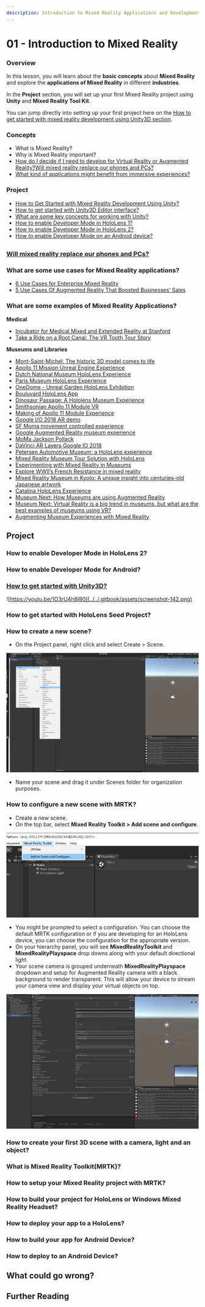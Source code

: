 ```yaml
---
description: Introduction to Mixed Reality Applications and Development
---
```


# 01 - Introduction to Mixed Reality

### Overview

In this lesson, you will learn about the **basic concepts** about **Mixed Reality** and explore the **applications of Mixed Reality** in different **industries**. 

In the **Project** section, you will set up your first Mixed Reality project using **Unity** and **Mixed Reality Tool Kit**.

You can jump directly into setting up your first project here on the [How to get started with mixed reality development using Unity3D section](project/how-to-get-started-with-mixed-reality-development-using-unity.md). 

### Concepts

* What is Mixed Reality? 
* Why is Mixed Reality important?
* [How do I decide if I need to develop for Virtual Reality or Augmented Reality?](https://twitter.com/WindowsDocs/status/1212766878235602944)[Will mixed reality replace our phones and PCs?](https://youtu.be/eqIu7HJeWSo)
* [What kind of applications might benefit from immersive experiences?](concepts/what-kind-of-applications-might-benefit-from-immersive-experiences.md)

### Project

* [How to Get Started with Mixed Reality Development Using Unity?](project/how-to-get-started-with-mixed-reality-development-using-unity.md)
* [How to get started with Unity3D Editor interface?](project/how-to-get-started-with-unity3d-editor-interface.md)
* [What are some key concepts for working with Unity?](project/what-are-some-key-concepts-for-working-with-unity.md)
* [How to enable Developer Mode in HoloLens 1?](project/how-to-enable-developer-mode-in-hololens-1.md)
* [How to enable Developer Mode in HoloLens 2?](project/how-to-enable-developer-mode-in-hololens-2.md)
* [How to enable Developer Mode on an Android device?](project/how-to-enable-developer-mode-on-an-android-device.md)

## 

### [Will mixed reality replace our phones and PCs?](https://youtu.be/eqIu7HJeWSo)

### What are some use cases for Mixed Reality applications?

* [6 Use Cases for Enterprise Mixed Reality](https://www.kaleidoinsights.com/6-use-cases-for-enterprise-mixed-reality/)
* [5 Use Cases Of Augmented Reality That Boosted Businesses’ Sales](https://medium.com/swlh/5-use-cases-of-augmented-reality-that-boosted-businesses-sales-2114ac35bf5a)

### What are some examples of Mixed Reality Applications?

**Medical**

* [Incubator for Medical Mixed and Extended Reality at Stanford](http://med.stanford.edu/immers/relatedlabs.html)
* [Take a Ride on a Root Canal: The VR Tooth Tour Story](https://sketchfab.com/blogs/community/take-a-ride-on-a-root-canal-the-vr-tooth-tour-story/?utm_source=social&utm_medium=twitter&utm_campaign=blog-post&utm_content=Take%20a%20Ride%20on%20a%20Root%20Canal:%20The%20VR%20Tooth%20Tour%20Story)

**Museums and Libraries**

* [Mont-Saint-Michel: The historic 3D model comes to life](https://www.microsoft.com/inculture/arts/le-mont-saint-michel-mixed-reality/?ocid=AID746216_QSG_283790)
* [Apollo 11 Mission Unreal Engine Experience](https://youtu.be/C7QbR2d8RNI)
* [Dutch National Museum HoloLens Experience](https://www.youtube.com/watch?v=L9dcBfaJ2GY&feature=youtu.be)
* [Paris Museum HoloLens Experience](https://hololens.reality.news/news/microsofts-hololens-morphs-paris-museum-model-mont-saint-michel-into-masterpiece-ar-0190095/)
* [OneDome - Unreal Garden HoloLens Exhibition](https://youtu.be/ewwm7DgDip0)
* [Bouluvard HoloLens App](https://youtu.be/f3575f3DOOw)
* [Dinosaur Passage: A Hololens Museum Experience](https://youtu.be/Z-6CveTUFYY)
* [Smithsonian Apollo 11 Module VR](https://3d.si.edu/apollo11cm)
* [Making of Apollo 11 Module Experience](https://youtu.be/Xyiy2fiV_Mc)
* [Google I/O 2018 AR demo](https://developers.google.com/ar/develop/java/augmented-images/)
* [SF Moma movement controlled experience](https://www.frogdesign.com/work/sf-moma)
* [Google Augmented Reality museum experience](https://youtu.be/ASWqxIgR4L8)
* [MoMa Jackson Pollack](https://archinect.com/news/article/150061965/an-augmented-reality-art-exhibit-hijacks-moma-s-jackson-pollock-gallery)
* [DaVinci AR Layers Google IO 2018](https://youtu.be/MeZcQguH124?t=113)
* [Petersen Automotive Museum: a HoloLens experience](https://youtu.be/DdM786eiIa8)
* [Mixed Reality Museum Tour Solution with HoloLens](https://mspoweruser.com/company-offers-bespoke-mixed-reality-museum-tour-solution-using-the-microsoft-hololens/)
* [Experimenting with Mixed Reality in Museums](https://segd.org/experimenting-microsoft-mixed-reality-museums)
* [Explore WWII’s French Resistance in mixed reality](https://www.microsoft.com/inculture/arts/museum-liberation-of-paris-mixed-reality/)
* [Mixed Reality Museum in Kyoto: A unique insight into centuries-old Japanese artwork](https://news.microsoft.com/apac/features/mixed-reality-museum-kyoto-unique-insight-centuries-old-japanese-artwork/)
* [Catalina HoloLens Experience](https://mw18.mwconf.org/glami/catalina-hololens-experience/)
* [Museum Next: How Museums are using Augmented Reality](https://www.museumnext.com/article/how-museums-are-using-augmented-reality/)
* [Museum Next: Virtual Reality is a big trend in museums, but what are the best examples of museums using VR?](https://www.museumnext.com/article/how-museums-are-using-virtual-reality/)
* [Augmenting Museum Experiences with Mixed Reality](http://www.academia.edu/download/38879412/KSCE04HughesEtAl.pdf)

## Project

### 

### How to enable Developer Mode in HoloLens 2?

### How to enable Developer Mode for Android?

### [How to get started with Unity3D?](https://youtu.be/1O3rU4h8I80)

![https://youtu.be/1O3rU4h8I80](../../.gitbook/assets/screenshot-142.png)

### How to get started with HoloLens Seed Project?

### How to create a new scene?

* On the Project panel, right click and select Create &gt; Scene.

![Create a new scene in Unity3D](../../.gitbook/assets/screenshot-156.png)

* Name your scene and drag it under Scenes folder for organization purposes.

### How to configure a new scene with MRTK?

* Create a new scene.
* On the top bar, select **Mixed Reality Toolkit &gt; Add scene and configure**.

![](../../.gitbook/assets/screenshot-153.png)

* You might be prompted to select a configuration. You can choose the default MRTK configuration or if you are developing for an HoloLens device, you can choose the configuration for the appropriate version.
* On your hierarchy panel, you will see **MixedRealityToolkit** and **MixedRealityPlayspace** drop downs along with your default directional light.
* Your scene camera is grouped underneath **MixedRealityPlayspace** dropdown and setup for Augmented Reality camera with a black background to render transparent. This will allow your device to stream your camera view and display your virtual objects on top. 

![](../../.gitbook/assets/screenshot-155.png)

### How to create your first 3D scene with a camera, light and an object?

### What is Mixed Reality Toolkit\(MRTK\)?

### How to setup your Mixed Reality project with MRTK?

### How to build your project for HoloLens or Windows Mixed Reality Headset?

### How to deploy your app to a HoloLens?

### How to build your app for Android Device?

### How to deploy to an Android Device?

## What could go wrong?

## Further Reading

